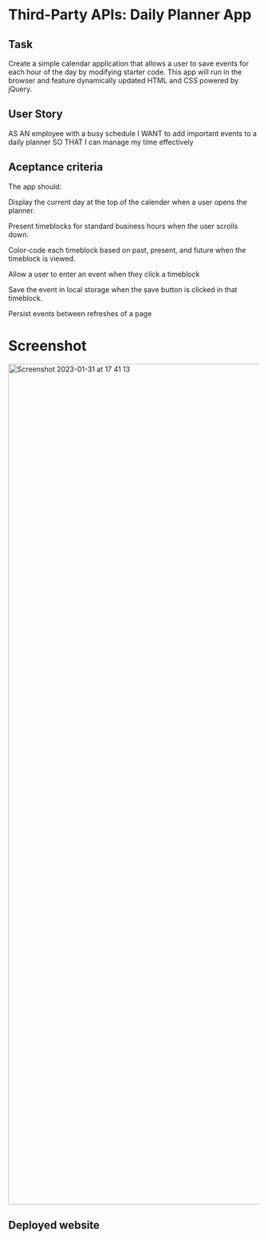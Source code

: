 # Third-Party APIs: Daily Planner App

## Task

Create a simple calendar application that allows a user to save events for each hour of the day by modifying starter code. This app will run in the browser and feature dynamically updated HTML and CSS powered by jQuery.

## User Story 

AS AN employee with a busy schedule
I WANT to add important events to a daily planner
SO THAT I can manage my time effectively


## Aceptance criteria

The app should:


Display the current day at the top of the calender when a user opens the planner.


Present timeblocks for standard business hours when the user scrolls down.


Color-code each timeblock based on past, present, and future when the timeblock is viewed.


Allow a user to enter an event when they click a timeblock


Save the event in local storage when the save button is clicked in that timeblock.


Persist events between refreshes of a page


# Screenshot 

<img width="1680" alt="Screenshot 2023-01-31 at 17 41 13" src="https://user-images.githubusercontent.com/118719996/215840534-bb587b5c-7f8b-46a0-95f5-7cbff938b4aa.png">


## Deployed website 





